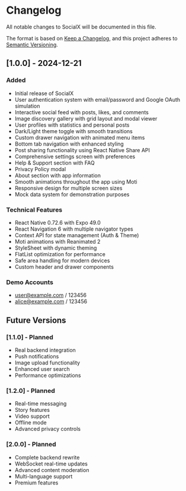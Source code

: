 # Changelog

All notable changes to SocialX will be documented in this file.

The format is based on [Keep a Changelog](https://keepachangelog.com/en/1.0.0/),
and this project adheres to [Semantic Versioning](https://semver.org/spec/v2.0.0.html).

## [1.0.0] - 2024-12-21

### Added
- Initial release of SocialX
- User authentication system with email/password and Google OAuth simulation
- Interactive social feed with posts, likes, and comments
- Image discovery gallery with grid layout and modal viewer
- User profiles with statistics and personal posts
- Dark/Light theme toggle with smooth transitions
- Custom drawer navigation with animated menu items
- Bottom tab navigation with enhanced styling
- Post sharing functionality using React Native Share API
- Comprehensive settings screen with preferences
- Help & Support section with FAQ
- Privacy Policy modal
- About section with app information
- Smooth animations throughout the app using Moti
- Responsive design for multiple screen sizes
- Mock data system for demonstration purposes

### Technical Features
- React Native 0.72.6 with Expo 49.0
- React Navigation 6 with multiple navigator types
- Context API for state management (Auth & Theme)
- Moti animations with Reanimated 2
- StyleSheet with dynamic theming
- FlatList optimization for performance
- Safe area handling for modern devices
- Custom header and drawer components

### Demo Accounts
- user@example.com / 123456
- alice@example.com / 123456

## Future Versions

### [1.1.0] - Planned
- Real backend integration
- Push notifications
- Image upload functionality
- Enhanced user search
- Performance optimizations

### [1.2.0] - Planned  
- Real-time messaging
- Story features
- Video support
- Offline mode
- Advanced privacy controls

### [2.0.0] - Planned
- Complete backend rewrite
- WebSocket real-time updates
- Advanced content moderation
- Multi-language support
- Premium features